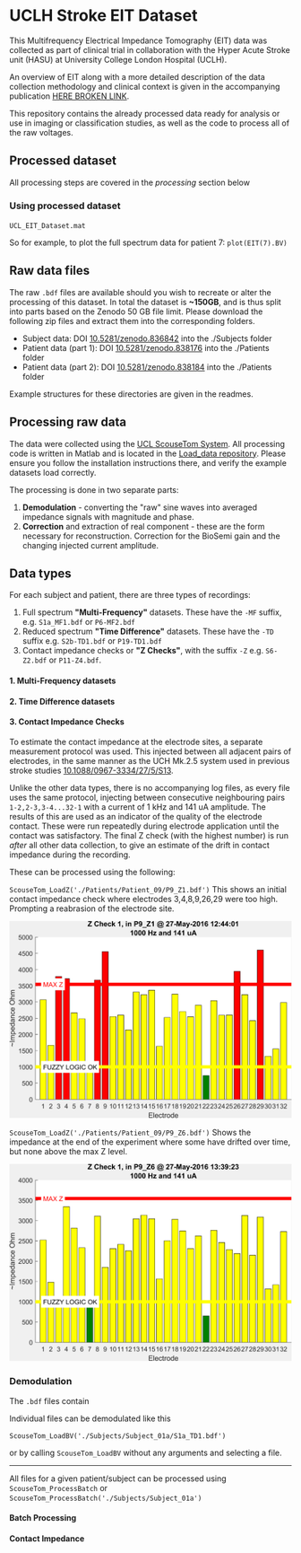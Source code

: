 # UCLH Stroke EIT Dataset
This Multifrequency Electrical Impedance Tomography (EIT) data was collected as part of clinical trial in collaboration with the Hyper Acute Stroke unit (HASU) at University College London Hospital (UCLH).

An overview of EIT along with a more detailed description of the data collection methodology and clinical context is given in the accompanying publication [HERE BROKEN LINK](badbad).

This repository contains the already processed data ready for analysis or use in imaging or classification studies, as well as the code to process all of the raw voltages.

## Processed dataset

All processing steps are covered in the _processing_ section below


### Using processed dataset

`UCL_EIT_Dataset.mat`

So for example, to plot the full spectrum data for patient 7: `plot(EIT(7).BV)`

## Raw data files
The raw `.bdf` files are available should you wish to recreate or alter the processing of this dataset. In total the dataset is **~150GB**, and is thus split into parts based on the Zenodo 50 GB file limit.  Please download the following zip files and extract them into the corresponding folders.

-   Subject data:  DOI [10.5281/zenodo.836842](10.5281/zenodo.836842) into the ./Subjects folder
-   Patient data (part 1): DOI [10.5281/zenodo.838176](10.5281/zenodo.838176) into the ./Patients folder
-   Patient data (part 2): DOI [10.5281/zenodo.838184](10.5281/zenodo.838184) into the ./Patients folder

Example structures for these directories are given in the readmes.

## Processing raw data
The data were collected using the [UCL ScouseTom System](https://github.com/EIT-team/ScouseTom). All processing code is written in Matlab and is located in the [Load_data repository](https://github.com/EIT-team/Load_data). Please ensure you follow the installation instructions there, and verify the example datasets load correctly.

The processing is done in two separate parts:
1. **Demodulation** - converting the "raw" sine waves into averaged impedance signals with magnitude and phase.
2. **Correction** and extraction of real component - these are the form necessary for reconstruction. Correction for the BioSemi gain and the changing injected current amplitude.


## Data types
For each subject and patient, there are three types of recordings:

1.  Full spectrum **"Multi-Frequency"** datasets. These have the `-MF` suffix, e.g. `S1a_MF1.bdf` or `P6-MF2.bdf`
2.  Reduced spectrum **"Time Difference"** datasets. These have the `-TD` suffix e.g. `S2b-TD1.bdf` or `P19-TD1.bdf`
3.  Contact impedance checks  or **"Z Checks"**, with the suffix `-Z` e.g. `S6-Z2.bdf` or `P11-Z4.bdf`.

#### 1. Multi-Frequency datasets

#### 2. Time Difference datasets

#### 3. Contact Impedance Checks
To estimate the contact impedance at the electrode sites, a separate measurement protocol was used. This injected between all adjacent pairs of electrodes, in the same manner as the UCH Mk.2.5 system used in previous stroke studies [10.1088/0967-3334/27/5/S13](10.1088/0967-3334/27/5/S13).

Unlike the other data types, there is no accompanying log files, as every file uses the same protocol, injecting between consecutive neighbouring pairs `1-2,2-3,3-4...32-1` with a current of 1 kHz and 141 uA amplitude. The results of this are used as an indicator of the quality of the electrode contact. These were run repeatedly during electrode application until the contact was satisfactory. The final Z check (with the highest number) is run _after_ all other data collection, to give an estimate of the drift in contact impedance during the recording.

These can be processed using the following:

`ScouseTom_LoadZ('./Patients/Patient_09/P9_Z1.bdf')`
This shows an initial contact impedance check where electrodes 3,4,8,9,26,29 were too high. Prompting a reabrasion of the electrode site.

![Zcheck1](https://raw.githubusercontent.com/EIT-team/Stroke_EIT_Dataset/master/example_figures/Zchk_1.png)

`ScouseTom_LoadZ('./Patients/Patient_09/P9_Z6.bdf')`
Shows the impedance at the end of the experiment where some have drifted over time, but none above the max Z level.

![Zcheck2](https://raw.githubusercontent.com/EIT-team/Stroke_EIT_Dataset/master/example_figures/Zchk_2.png)


### Demodulation
The `.bdf` files contain

Individual files can be demodulated like this
```
ScouseTom_LoadBV('./Subjects/Subject_01a/S1a_TD1.bdf')
```

or by calling `ScouseTom_LoadBV` without any arguments and selecting a file.

-----
All files for a given patient/subject can be processed using `ScouseTom_ProcessBatch` or `ScouseTom_ProcessBatch('./Subjects/Subject_01a')`

#### Batch Processing


#### Contact Impedance
